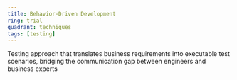```yaml
---
title: Behavior-Driven Development
ring: trial
quadrant: techniques
tags: [testing]
---
```


Testing approach that translates business requirements into executable test scenarios, bridging the communication gap between engineers and business experts
